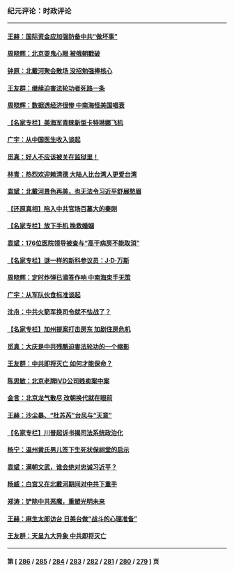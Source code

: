 ### 纪元评论：时政评论
---
#### [王赫：国际资金应加强防备中共“做坏事”](../../pages/nsc1025/n14054757.md) 
#### [周晓辉：北京耍鬼心眼 被俄朝戳破](../../pages/nsc1025/n14055257.md) 
#### [钟原：北戴河聚会散场 没招勉强捧核心](../../pages/nsc1025/n14054723.md) 
#### [王友群：继续迫害法轮功者死路一条](../../pages/nsc1025/n14054575.md) 
#### [周晓辉：数据透经济很惨 中南海怪美国唱衰](../../pages/nsc1025/n14054560.md) 
#### [【名家专栏】美海军青睐新型卡特琳娜飞机](../../pages/nsc1025/n14054378.md) 
#### [广宇：从中国医生收入谈起](../../pages/nsc1025/n14054227.md) 
#### [觅真：好人不应该被关在监狱里！](../../pages/nsc1025/n14054206.md) 
#### [林青：热烈欢迎赖清德 大陆人比台湾人更爱台湾](../../pages/nsc1025/n14054171.md) 
#### [袁斌：北戴河景色再美，也无法令习近平舒展愁眉](../../pages/nsc1025/n14054154.md) 
#### [【还原真相】陷入中共官场百慕大的秦刚](../../pages/nsc1025/n14054005.md) 
#### [【名家专栏】放下手机 挽救婚姻](../../pages/nsc1025/n14050918.md) 
#### [袁斌：176位医院领导被查与“高干病房不能取消”](../../pages/nsc1025/n14053558.md) 
#### [【名家专栏】谜一样的新科参议员：J‧D‧万斯](../../pages/nsc1025/n14053130.md) 
#### [周晓辉：定时炸弹已滴答作响 中南海束手无策](../../pages/nsc1025/n14053211.md) 
#### [广宇：从军队伙食标准谈起](../../pages/nsc1025/n14053117.md) 
#### [沈舟：中共火箭军换司令就不怯战了？](../../pages/nsc1025/n14053014.md) 
#### [【名家专栏】加州提案打击房东 加剧住房危机](../../pages/nsc1025/n14052416.md) 
#### [觅真：大庆是中共残酷迫害法轮功的一个缩影](../../pages/nsc1025/n14052978.md) 
#### [王友群：中共即将灭亡 如何才能保命？](../../pages/nsc1025/n14052925.md) 
#### [陈思敏：北京老牌IVD公司贱卖案中案](../../pages/nsc1025/n14052598.md) 
#### [金言：北京龙气散尽 改朝换代就在眼前](../../pages/nsc1025/n14052580.md) 
#### [王赫：沙尘暴、“杜苏芮”台风与“天意”](../../pages/nsc1025/n14052237.md) 
#### [【名家专栏】川普起诉书揭司法系统政治化](../../pages/nsc1025/n14052410.md) 
#### [杨宁：温州黄氏男儿签下生死状保祠堂的启示](../../pages/nsc1025/n14052512.md) 
#### [袁斌：满朝文武，谁会绝对忠诚习近平？](../../pages/nsc1025/n14052166.md) 
#### [杨威：白宫又在北戴河期间对中共下重手](../../pages/nsc1025/n14051964.md) 
#### [郑涛：铲除中共恶魔，重塑光明未来](../../pages/nsc1025/n14051904.md) 
#### [王赫：麻生太郎访台 日美台做“战斗的心理准备”](../../pages/nsc1025/n14051778.md) 
#### [王友群：天呈九大异象 中共即将灭亡](../../pages/nsc1025/n14051859.md) 

---
#### 第 [ [286](./286.md) / [285](./285.md) / [284](./284.md) / [283](./283.md) / [282](./282.md) / [281](./281.md) / [280](./280.md) / [279](./279.md) ] 页
